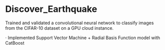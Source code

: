 # Discover_Earthquake

Trained and validated a convolutional neural network to classify images from the CIFAR-10 dataset on a GPU cloud instance.

· Implemented Support Vector Machine + Radial Basis Function model with CatBoost

